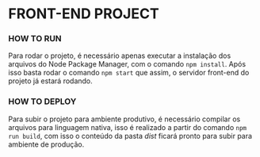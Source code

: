 # FRONT-END PROJECT

### HOW TO RUN

Para rodar o projeto, é necessário apenas executar a instalação dos arquivos do
Node Package Manager, com o comando `npm install`. Após isso basta rodar o
comando `npm start` que assim, o servidor front-end do projeto já estará
rodando.

### HOW TO DEPLOY

Para subir o projeto para ambiente produtivo, é necessário compilar os arquivos
para linguagem nativa, isso é realizado a partir do comando `npm run build`, com
isso o conteúdo da pasta _dist_ ficará pronto para subir para ambiente de
produção.
